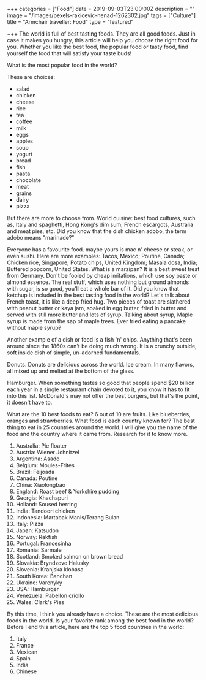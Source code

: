 +++
categories = ["Food"]
date = 2019-09-03T23:00:00Z
description = ""
image = "/images/pexels-rakicevic-nenad-1262302.jpg"
tags = ["Culture"]
title = "Armchair traveller: Food"
type = "featured"

+++
The world is full of best tasting foods. They are all good foods. Just in case it makes you hungry, this article will help you choose the right food for you. Whether you like the best food, the popular food or tasty food, find yourself the food that will satisfy your taste buds!

What is the most popular food in the world?

These are choices:

* salad
* chicken
* cheese
* rice
* tea
* coffee
* milk
* eggs
* apples
* soup
* yogurt
* bread
* fish
* pasta
* chocolate
* meat
* grains
* dairy
* pizza

But there are more to choose from. World cuisine: best food cultures, such as, Italy and spaghetti, Hong Kong's dim sum, French escargots, Australia and meat pies, etc. Did you know that the dish chicken adobo, the term adobo means "marinade?"

Everyone has a favourite food. maybe yours is mac n' cheese or steak, or even sushi. Here are more examples: Tacos, Mexico; Poutine, Canada; Chicken rice, Singapore; Potato chips, United Kingdom; Masala dosa, India; Buttered popcorn, United States. What is a marzipan? It is a best sweet treat from Germany. Don't be fooled by cheap imitations, which use soy paste or almond essence. The real stuff, which uses nothing but ground almonds with sugar, is so good, you'll eat a whole bar of it. Did you know that ketchup is included in the best tasting food in the world? Let's talk about French toast, it is like a deep fried hug. Two pieces of toast are slathered with peanut butter or kaya jam, soaked in egg butter, fried in butter and served with still more butter and lots of syrup. Talking about syrup, Maple syrup is made from the sap of maple trees. Ever tried eating a pancake without maple syrup?

Another example of a dish or food is a fish 'n' chips. Anything that's been around since the 1860s can't be doing much wrong. It is a crunchy outside, soft inside dish of simple, un-adorned fundamentals.

Donuts. Donuts are delicious across the world. Ice cream. In many flavors, all mixed up and melted at the bottom of the glass.

Hamburger. When something tastes so good that people spend $20 billion each year in a single restaurant chain devoted to it, you know it has to fit into this list. McDonald's may not offer the best burgers, but that's the point, it doesn't have to.

What are the 10 best foods to eat? 6 out of 10 are fruits. Like blueberries, oranges and strawberries. What food is each country known for? The best thing to eat in 25 countries around the world. I will give you the name of the food and the country where it came from. Research for it to know more.

 1. Australia: Pie floater
 2. Austria: Wiener Jchnitzel
 3. Argentina: Asado
 4. Belgium: Moules-Frites
 5. Brazil: Feijoada
 6. Canada: Poutine
 7. China: Xiaolongbao
 8. England: Roast beef & Yorkshire pudding
 9. Georgia: Khachapuri
10. Holland: Soused herring
11. India: Tandoori chicken
12. Indonesia: Martabak Manis/Terang Bulan
13. Italy: Pizza
14. Japan: Katsudon
15. Norway: Rakfish
16. Portugal: Francesinha
17. Romania: Sarmale
18. Scotland: Smoked salmon on brown bread
19. Slovakia: Bryndzove Halusky
20. Slovenia: Kranjska klobasa
21. South Korea: Banchan
22. Ukraine: Varenyky
23. USA: Hamburger
24. Venezuela: Pabellon criollo
25. Wales: Clark's Pies

By this time, I think you already have a choice. These are the most delicious foods in the world. Is your favorite rank among the best food in the world? Before I end this article, here are the top 5 food countries in the world:

1. Italy
2. France
3. Mexican
4. Spain
5. India
6. Chinese